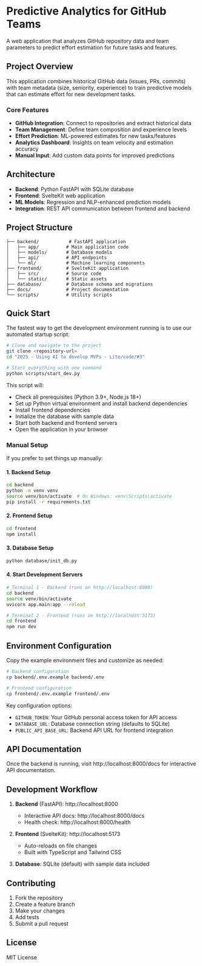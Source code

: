 # Predictive Analytics for GitHub Teams

A web application that analyzes GitHub repository data and team parameters to predict effort estimation for future tasks and features.

## Project Overview

This application combines historical GitHub data (issues, PRs, commits) with team metadata (size, seniority, experience) to train predictive models that can estimate effort for new development tasks.

### Core Features

- **GitHub Integration**: Connect to repositories and extract historical data
- **Team Management**: Define team composition and experience levels
- **Effort Prediction**: ML-powered estimates for new tasks/features
- **Analytics Dashboard**: Insights on team velocity and estimation accuracy
- **Manual Input**: Add custom data points for improved predictions

## Architecture

- **Backend**: Python FastAPI with SQLite database
- **Frontend**: SvelteKit web application
- **ML Models**: Regression and NLP-enhanced prediction models
- **Integration**: REST API communication between frontend and backend

## Project Structure

```
├── backend/           # FastAPI application
│   ├── app/          # Main application code
│   ├── models/       # Database models
│   ├── api/          # API endpoints
│   └── ml/           # Machine learning components
├── frontend/         # SvelteKit application
│   ├── src/          # Source code
│   └── static/       # Static assets
├── database/         # Database schema and migrations
├── docs/             # Project documentation
└── scripts/          # Utility scripts
```

## Quick Start

The fastest way to get the development environment running is to use our automated startup script:

```bash
# Clone and navigate to the project
git clone <repository-url>
cd "2025 - Using AI to develop MVPs - Lite/code/#3"

# Start everything with one command
python scripts/start_dev.py
```

This script will:
- Check all prerequisites (Python 3.9+, Node.js 18+)
- Set up Python virtual environment and install backend dependencies
- Install frontend dependencies
- Initialize the database with sample data
- Start both backend and frontend servers
- Open the application in your browser

### Manual Setup

If you prefer to set things up manually:

#### 1. Backend Setup
```bash
cd backend
python -m venv venv
source venv/bin/activate  # On Windows: venv\Scripts\activate
pip install -r requirements.txt
```

#### 2. Frontend Setup
```bash
cd frontend
npm install
```

#### 3. Database Setup
```bash
python database/init_db.py
```

#### 4. Start Development Servers
```bash
# Terminal 1 - Backend (runs on http://localhost:8000)
cd backend
source venv/bin/activate
uvicorn app.main:app --reload

# Terminal 2 - Frontend (runs on http://localhost:5173)
cd frontend
npm run dev
```

## Environment Configuration

Copy the example environment files and customize as needed:

```bash
# Backend configuration
cp backend/.env.example backend/.env

# Frontend configuration  
cp frontend/.env.example frontend/.env
```

Key configuration options:
- `GITHUB_TOKEN`: Your GitHub personal access token for API access
- `DATABASE_URL`: Database connection string (defaults to SQLite)
- `PUBLIC_API_BASE_URL`: Backend API URL for frontend integration

## API Documentation

Once the backend is running, visit http://localhost:8000/docs for interactive API documentation.

## Development Workflow

1. **Backend** (FastAPI): http://localhost:8000
   - Interactive API docs: http://localhost:8000/docs
   - Health check: http://localhost:8000/health

2. **Frontend** (SvelteKit): http://localhost:5173
   - Auto-reloads on file changes
   - Built with TypeScript and Tailwind CSS

3. **Database**: SQLite (default) with sample data included

## Contributing

1. Fork the repository
2. Create a feature branch
3. Make your changes
4. Add tests
5. Submit a pull request

## License

MIT License